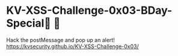 # KV-XSS-Challenge-0x03-BDay-Special🤩 🥳
Hack the postMessage and pop up an alert!<br>
https://kvsecurity.github.io/KV-XSS-Challenge-0x03/
